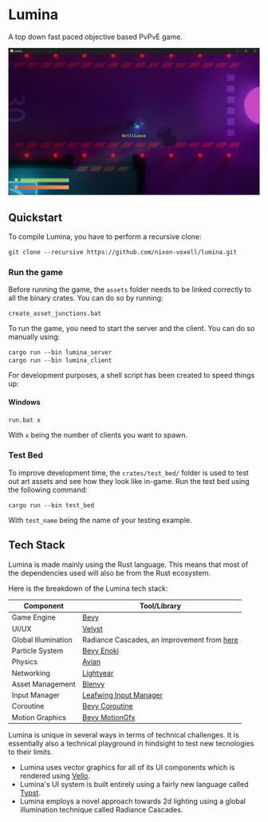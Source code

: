 # Lumina

A top down fast paced objective based PvPvE game.

![poster](./.github/assets/poster.png)

## Quickstart

To compile Lumina, you have to perform a recursive clone:

```
git clone --recursive https://github.com/nixon-voxell/lumina.git
```

### Run the game

Before running the game, the `assets` folder needs to be linked correctly to all the binary crates.
You can do so by running:

```
create_asset_junctions.bat
```

To run the game, you need to start the server and the client.
You can do so manually using:

```
cargo run --bin lumina_server
cargo run --bin lumina_client
```

For development purposes, a shell script has been created to speed things up:

#### Windows

```
run.bat x
```

With `x` being the number of clients you want to spawn.

### Test Bed

To improve development time, the `crates/test_bed/` folder is used to test out art assets and see how they look like in-game.
Run the test bed using the following command:

```
cargo run --bin test_bed
```

With `test_name` being the name of your testing example.


## Tech Stack

Lumina is made mainly using the Rust language.
This means that most of the dependencies used will also be from the Rust ecosystem.

Here is the breakdown of the Lumina tech stack:

| Component           | Tool/Library                                                                                             |
|---------------------|----------------------------------------------------------------------------------------------------------|
| Game Engine         | [Bevy](https://bevyengine.org/)                                                                          |
| UI/UX               | [Velyst](https://github.com/voxell-tech/velyst)                                                          |
| Global Illumination | Radiance Cascades, an improvement from [here](https://github.com/nixon-voxell/bevy_radiance_cascades)    |
| Particle System     | [Bevy Enoki](https://github.com/Lommix/bevy_enoki)                                                       |
| Physics             | [Avian](https://github.com/Jondolf/avian)                                                                |
| Networking          | [Lightyear](https://github.com/cBournhonesque/lightyear)                                                 |
| Asset Management    | [Blenvy](https://github.com/kaosat-dev/Blenvy)                                                           |
| Input Manager       | [Leafwing Input Manager](https://github.com/Leafwing-Studios/leafwing-input-manager)                     |
| Coroutine           | [Bevy Coroutine](https://github.com/Maaxed/bevy_coroutine)                                               |
| Motion Graphics     | [Bevy MotionGfx](https://github.com/voxell-tech/bevy_motiongfx)                                          |

Lumina is unique in several ways in terms of technical challenges.
It is essentially also a technical playground in hindsight to test new tecnologies to their limits.

- Lumina uses vector graphics for all of its UI components which is rendered using [Vello](https://github.com/linebender/bevy_vello).
- Lumina's UI system is built entirely using a fairly new language called [Typst](https://typst.app/).
- Lumina employs a novel approach towards 2d lighting using a global illumination technique called Radiance Cascades.
